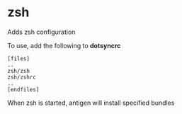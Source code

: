 zsh
===

Adds zsh configuration

To use, add the following to **dotsyncrc**

    [files]
    ..
    zsh/zsh
    zsh/zshrc
    ..
    [endfiles]

When zsh is started, antigen will install specified bundles
